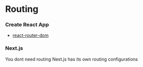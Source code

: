 
# Routing

### Create React App
* [react-router-dom](https://github.com/ReactTraining/react-router/tree/master/packages/react-router-dom)

### Next.js
You dont need routing Next.js has its own routing configurations
